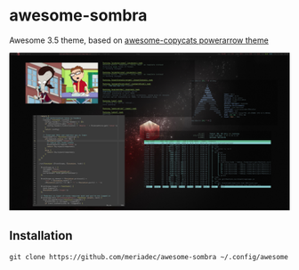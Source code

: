 awesome-sombra
==============

Awesome 3.5 theme, based on [awesome-copycats powerarrow theme](https://github.com/copycat-killer/awesome-copycats)

![screenshot](screenshot.png)

## Installation

    git clone https://github.com/meriadec/awesome-sombra ~/.config/awesome
